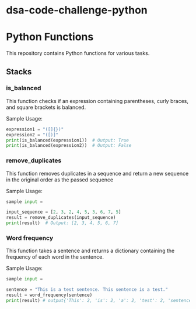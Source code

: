 # dsa-code-challenge-python
# Python Functions

This repository contains Python functions for various tasks.

## Stacks

### is_balanced

This function checks if an expression containing parentheses, curly braces, and square brackets is balanced.

Sample Usage:
```python
expression1 = "([]{})"
expression2 = "([)]"
print(is_balanced(expression1))  # Output: True
print(is_balanced(expression2))  # Output: False
```


### remove_duplicates

This function removes duplicates in a sequence and return a new sequence in the original order as the passed sequence 


Sample Usage:
```python
sample input = 

input_sequence = [2, 3, 2, 4, 5, 3, 6, 7, 5]
result = remove_duplicates(input_sequence)
print(result)  # Output: [2, 3, 4, 5, 6, 7]
```


### Word frequency

This function takes 
a sentence and returns a dictionary containing the frequency of each 
word in the sentence. 


Sample Usage:
```python
sample input = 

sentence = "This is a test sentence. This sentence is a test."
result = word_frequency(sentence)
print(result) # output{'This': 2, 'is': 2, 'a': 2, 'test': 2, 'sentence': 2}
```


